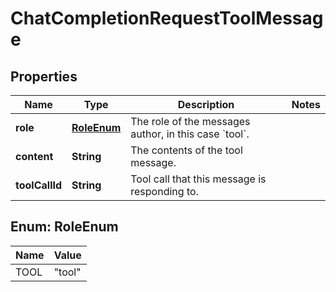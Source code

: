 # ChatCompletionRequestToolMessage

## Properties
Name | Type | Description | Notes
------------ | ------------- | ------------- | -------------
**role** | [**RoleEnum**](#RoleEnum) | The role of the messages author, in this case &#x60;tool&#x60;. | 
**content** | **String** | The contents of the tool message. | 
**toolCallId** | **String** | Tool call that this message is responding to. | 

<a name="RoleEnum"></a>
## Enum: RoleEnum
Name | Value
---- | -----
TOOL | &quot;tool&quot;
